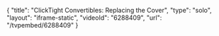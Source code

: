 {
    "title": "ClickTight Convertibles: Replacing the Cover",
    "type": "solo",
    "layout": "iframe-static",
    "videoId": "6288409",
    "url": "\/tvpembed\/6288409"
}